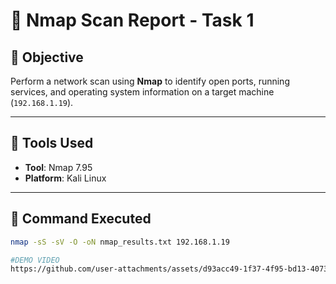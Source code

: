 # 📄 Nmap Scan Report - Task 1

## 🎯 Objective
Perform a network scan using **Nmap** to identify open ports, running services, and operating system information on a target machine (`192.168.1.19`).

---

## 🧰 Tools Used
- **Tool**: Nmap 7.95  
- **Platform**: Kali Linux

---

## 🧪 Command Executed
```bash
nmap -sS -sV -O -oN nmap_results.txt 192.168.1.19

#DEMO VIDEO
https://github.com/user-attachments/assets/d93acc49-1f37-4f95-bd13-4073f13d0dfe
